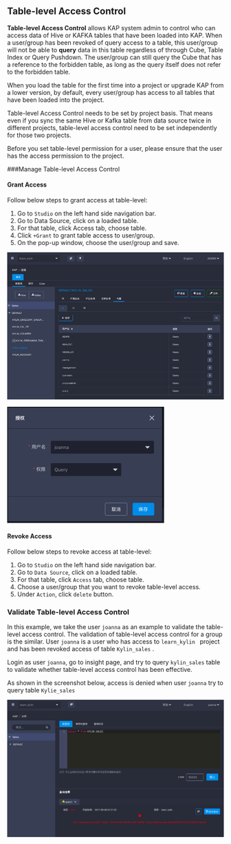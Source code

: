 ## Table-level Access Control 

**Table-level Access Control** allows KAP system admin to control who can access data of Hive or KAFKA tables that have been loaded into KAP. When a user/group has been revoked of query access to a table, this user/group will not be able to **query** data in this table regardless of through Cube, Table Index or Query Pushdown. The user/group can still query the Cube that has a reference to the forbidden table, as long as the query itself does not refer to the forbidden table. 

When you load the table for the first time into a project or upgrade KAP from a lower version, by default, every user/group has access to all tables that have been loaded into the project. 

Table-level Access Control needs to be set by project basis. That means even if you sync the same Hive or Kafka table from data source twice in different projects, table-level access control need to be set independently for those two projects. 

Before you set table-level permission for a user, please ensure that the user has the access permission to the project.  

###Manage Table-level Access Control 

#### Grant Access

Follow below steps to grant access at table-level:

1. Go to `Studio` on the left hand side navigation bar.
2. Go to Data Source, click on a loaded table.
3. For that table, click Access tab, choose table. 
4. Click `+Grant` to grant table access to user/group. 
5. On the pop-up window, choose the user/group and save. 

![Table-level access control](images/table/1.png)

![Grant access](images/table/2.png)

#### Revoke Access

Follow below steps to revoke access at table-level:

1. Go to `Studio` on the left hand side navigation bar.
2. Go to `Data Source`, click on a loaded table.
3. For that table, click `Access` tab, choose table. 
4. Choose a user/group that you want to revoke table-level access. 
5. Under `Action`, click `delete` button.  

### Validate Table-level Access Control

In this example, we take the user `joanna` as an example to validate the table-level access control. The validation of table-level access control for a group is the similar. User `joanna` is a user who has access to `learn_kylin ` project and has been revoked access of table `Kylin_sales` . 

Login as user `joanna`, go to insight page, and try to query `kylin_sales` table to validate whether table-level access control has been effective. 

As shown in the screenshot below, access is denied when user `joanna` try to query table `Kylie_sales`

![Validation](images/table/3.png)

